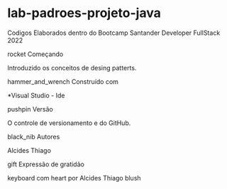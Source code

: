 # lab-padroes-projeto-java

Codigos Elaborados dentro do Bootcamp Santander Developer FullStack 2022

rocket Começando

Introduzido os conceitos de desing patterts.

hammer_and_wrench Construído com

*Visual Studio - Ide

pushpin Versão

O controle de versionamento e do GitHub.

black_nib Autores

Alcides Thiago

gift Expressão de gratidão

keyboard com heart por Alcides Thiago blush
